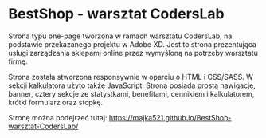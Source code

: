 # BestShop - warsztat CodersLab

Strona typu one-page tworzona w ramach warsztatu CodersLab, na podstawie przekazanego projektu w Adobe XD.
Jest to strona prezentująca usługi zarządzania sklepami online przez wymyśloną na potrzeby warsztatu firmę.

Strona została stworzona responsywnie w oparciu o HTML i CSS/SASS. W sekcji kalkulatora użyto także JavaScript.
Strona posiada prostą nawigację, banner, cztery sekcje ze statystkami, benefitami, cennikiem i kalkulatorem, krótki formularz oraz stopkę.

Stronę można podejrzeć tutaj: 
https://majka521.github.io/BestShop-warsztat-CodersLab/
